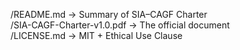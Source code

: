 /README.md           → Summary of SIA–CAGF Charter  
/SIA-CAGF-Charter-v1.0.pdf  → The official document  
/LICENSE.md           → MIT + Ethical Use Clause  
